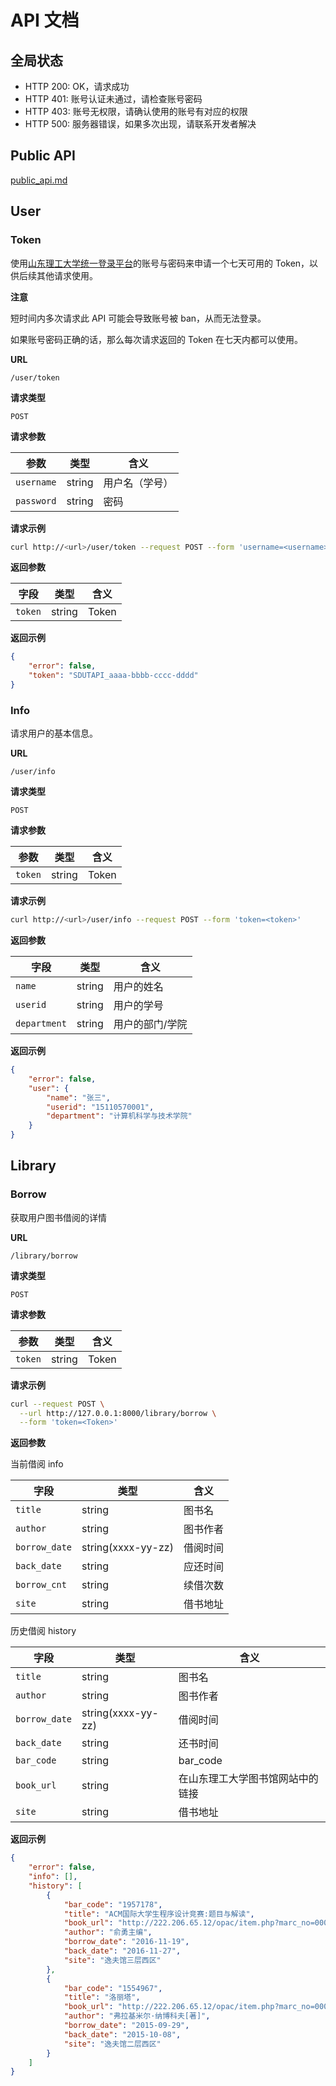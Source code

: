 # API 文档

## 全局状态

- HTTP 200: OK，请求成功
- HTTP 401: 账号认证未通过，请检查账号密码
- HTTP 403: 账号无权限，请确认使用的账号有对应的权限
- HTTP 500: 服务器错误，如果多次出现，请联系开发者解决

## Public API

[public_api.md](public_api.md)

## User

### Token

使用[山东理工大学统一登录平台](http://authserver.sdut.edu.cn/authserver/login)的账号与密码来申请一个七天可用的 Token，以供后续其他请求使用。

**注意**

短时间内多次请求此 API 可能会导致账号被 ban，从而无法登录。

如果账号密码正确的话，那么每次请求返回的 Token 在七天内都可以使用。

**URL**

`/user/token`

**请求类型**

`POST`

**请求参数**

| 参数 | 类型 | 含义 |
| ---- | ---- | - |
| `username` | string | 用户名（学号） |
| `password` | string | 密码 |


**请求示例**

```bash
curl http://<url>/user/token --request POST --form 'username=<username>' --form 'password=<password>'
```

**返回参数**

| 字段    | 类型   | 含义  |
| ------- | ------ | ----- |
| `token` | string | Token |

**返回示例**

```json
{
    "error": false,
    "token": "SDUTAPI_aaaa-bbbb-cccc-dddd"
}
```

### Info

请求用户的基本信息。


**URL**

`/user/info`

**请求类型**

`POST`

**请求参数**

| 参数 | 类型 | 含义 |
| ---- | ---- | - |
| `token` | string | Token |


**请求示例**

```bash
curl http://<url>/user/info --request POST --form 'token=<token>'
```

**返回参数**

| 字段    | 类型   | 含义  |
| ------- | ------ | ----- |
| `name` | string | 用户的姓名 |
| `userid` | string | 用户的学号 |
| `department` | string | 用户的部门/学院 |

**返回示例**

```json
{
    "error": false,
    "user": {
        "name": "张三",
        "userid": "15110570001",
        "department": "计算机科学与技术学院"
    }
}
```

## Library

### Borrow

获取用户图书借阅的详情

**URL**

`/library/borrow`

**请求类型**

`POST`

**请求参数**

| 参数 | 类型 | 含义 |
| ---- | ---- | - |
| `token` | string | Token |


**请求示例**

```bash
curl --request POST \
  --url http://127.0.0.1:8000/library/borrow \
  --form 'token=<Token>'
```

**返回参数**

当前借阅 info

| 字段    | 类型   | 含义  |
| ------- | ------ | ----- |
| `title` | string | 图书名 |
| `author` | string | 图书作者 |
| `borrow_date` | string(xxxx-yy-zz) | 借阅时间 |
| `back_date` | string | 应还时间 |
| `borrow_cnt` | string | 续借次数 |
| `site` | string | 借书地址 |

历史借阅 history

| 字段    | 类型   | 含义  |
| ------- | ------ | ----- |
| `title` | string | 图书名 |
| `author` | string | 图书作者 |
| `borrow_date` | string(xxxx-yy-zz) | 借阅时间 |
| `back_date` | string | 还书时间 |
| `bar_code` | string | bar_code |
| `book_url` | string | 在山东理工大学图书馆网站中的链接 |
| `site` | string | 借书地址 |

**返回示例**

```json
{
    "error": false,
    "info": [],
    "history": [
        {
            "bar_code": "1957178",
            "title": "ACM国际大学生程序设计竞赛:题目与解读",
            "book_url": "http://222.206.65.12/opac/item.php?marc_no=0000616967",
            "author": "俞勇主编",
            "borrow_date": "2016-11-19",
            "back_date": "2016-11-27",
            "site": "逸夫馆三层西区"
        },
        {
            "bar_code": "1554967",
            "title": "洛丽塔",
            "book_url": "http://222.206.65.12/opac/item.php?marc_no=0000428895",
            "author": "弗拉基米尔·纳博科夫[著]",
            "borrow_date": "2015-09-29",
            "back_date": "2015-10-08",
            "site": "逸夫馆二层西区"
        }
    ]
}
```
